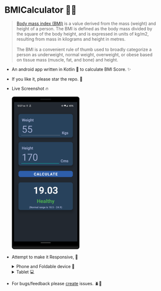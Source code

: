 # BMICalculator 💪🏻
> [Body mass index (BMI)](https://en.wikipedia.org/wiki/Body_mass_index) is a value derived from the mass (weight) and height of a person. The BMI is defined as the body mass divided by the square of the body height, and is expressed in units of kg/m2, resulting from mass in kilograms and height in metres. <br> <br>
> The BMI is a convenient rule of thumb used to broadly categorize a person as underweight, normal weight, overweight, or obese based on tissue mass (muscle, fat, and bone) and height.

- An android app written in Kotlin 💜 to calculate BMI Score. ✨
- If you like it, please star the repo. 🌟
- Live Screenshot 🔥 <br> <br>
  <img height="500vh" src="./screenshot/BMI_SS.png"/>

- Attempt to make it Responsive, 🔎

  <details>
    <summary>Phone and Foldable device 📱</summary>
  
    <img src="./screenshot/BMI_ss_phone_fold.png"/>
  </details>

  <details>
    <summary>Tablet 💻 </summary>
  
    <img src="./screenshot/BMI_ss_tablet.png"/>
  </details>

- For bugs/feedback please [create](https://github.com/SandeepUrankar/BMICalculator/issues/new) issues. 🪲🐛
